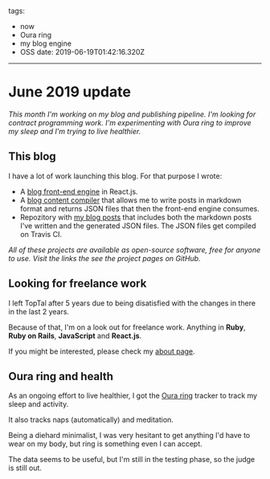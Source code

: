 tags:
  - now
  - Oura ring
  - my blog engine
  - OSS
date: 2019-06-19T01:42:16.320Z

---

# June 2019 update

_This month I'm working on my blog and publishing pipeline. I'm looking for contract programming work. I'm experimenting with Oura ring to improve my sleep and I'm trying to live healthier._

## This blog

I have a lot of work launching this blog. For that purpose I wrote:

- A [blog front-end engine][gh-blog-engine] in React.js.
- A [blog content compiler][gh-blog-generator] that allows me to write posts in markdown format and returns JSON files that then the front-end engine consumes.
- Repozitory with [my blog posts][gh-data-blog] that includes both the markdown posts I've written and the generated JSON files. The JSON files get compiled on Travis CI.
<!-- TODO: the runner to take it from Dropbox once I have a URL. -->

_All of these projects are available as open-source software, free for anyone to use. Visit the links the see the project pages on GitHub._

## Looking for freelance work

I left TopTal after 5 years due to being disatisfied with the changes in there in the last 2 years.

Because of that, I'm on a look out for freelance work. Anything in **Ruby**, **Ruby on Rails**, **JavaScript** and **React.js**.

If you might be interested, please check my [about page](/about).

## Oura ring and health

As an ongoing effort to live healthier, I got the [Oura ring][oura-ring] tracker to track my sleep and activity.

It also tracks naps (automatically) and meditation.

Being a diehard minimalist, I was very hesitant to get anything I'd have to wear on my body, but ring is something even I can accept.

The data seems to be useful, but I'm still in the testing phase, so the judge is still out.

<!-- Links -->
[gh-blog-engine]: https://github.com/botanicus/blog
[gh-blog-generator]: https://github.com/botanicus/blog-generator.js
[gh-data-blog]: https://github.com/botanicus/data.blog
[oura-ring]: https://ouraring.com/

